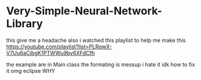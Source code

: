 # Very-Simple-Neural-Network-Library
this give me a headache also i watched this playlist to help me make this\
https://youtube.com/playlist?list=PLRqwX-V7Uu6aCibgK1PTWWu9by6XFdCfh

the example are in Main class
the formating is messup i hate it idk how to fix it omg eclipse WHY
